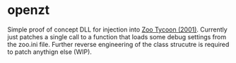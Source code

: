 # openzt

Simple proof of concept DLL for injection into [Zoo Tycoon (2001)](https://en.wikipedia.org/wiki/Zoo_Tycoon_(2001_video_game)). Currently just patches a single call to a function that loads some debug settings from the zoo.ini file. Further reverse engineering of the class strucutre is required to patch anythign else (WIP).
